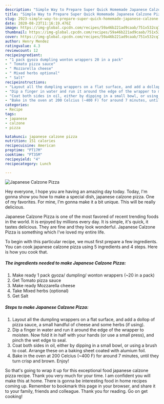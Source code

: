 ```yaml
---
description: "Simple Way to Prepare Super Quick Homemade Japanese Calzone Pizza"
title: "Simple Way to Prepare Super Quick Homemade Japanese Calzone Pizza"
slug: 2923-simple-way-to-prepare-super-quick-homemade-japanese-calzone-pizza
date: 2020-08-23T11:16:19.476Z
image: https://img-global.cpcdn.com/recipes/59a46b221ad9caab/751x532cq70/japanese-calzone-pizza-recipe-main-photo.jpg
thumbnail: https://img-global.cpcdn.com/recipes/59a46b221ad9caab/751x532cq70/japanese-calzone-pizza-recipe-main-photo.jpg
cover: https://img-global.cpcdn.com/recipes/59a46b221ad9caab/751x532cq70/japanese-calzone-pizza-recipe-main-photo.jpg
author: Henry Mendez
ratingvalue: 4.3
reviewcount: 12
recipeingredient:
- "1 pack gyoza dumpling wonton wrappers 20 in a pack"
- " Tomato pizza sauce"
- " Mozzarella cheese"
- " Mixed herbs optional"
- " Salt"
recipeinstructions:
- "Layout all the dumpling wrappers on a flat surface, and add a dollop of pizza sauce, a small handful of cheese and some herbs (if using)."
- "Dip a finger in water and run it around the edge of the wrapper to moisten. Now fold it in half with your hands (or use a small press), and pinch the wet edge to seal."
- "Coat both sides in oil, either by dipping in a small bowl, or using a brush to coat. Arrange these on a baking sheet coated with alumium foil."
- "Bake in the oven at 200 Celcius (~400 F) for around 7 minutes, until they turn crisp and brown. Enjoy!"
categories:
- Recipe
tags:
- japanese
- calzone
- pizza

katakunci: japanese calzone pizza 
nutrition: 151 calories
recipecuisine: American
preptime: "PT17M"
cooktime: "PT35M"
recipeyield: "4"
recipecategory: Lunch

---
```



![Japanese Calzone Pizza](https://img-global.cpcdn.com/recipes/59a46b221ad9caab/751x532cq70/japanese-calzone-pizza-recipe-main-photo.jpg)

Hey everyone, I hope you are having an amazing day today. Today, I'm gonna show you how to make a special dish, japanese calzone pizza. One of my favorites. For mine, I'm gonna make it a bit unique. This will be really delicious.



Japanese Calzone Pizza is one of the most favored of recent trending foods in the world. It is enjoyed by millions every day. It is simple, it's quick, it tastes delicious. They are fine and they look wonderful. Japanese Calzone Pizza is something which I've loved my entire life.


To begin with this particular recipe, we must first prepare a few ingredients. You can cook japanese calzone pizza using 5 ingredients and 4 steps. Here is how you cook that.

<!--inarticleads1-->

##### The ingredients needed to make Japanese Calzone Pizza:

1. Make ready 1 pack gyoza/ dumpling/ wonton wrappers (~20 in a pack)
1. Get  Tomato pizza sauce
1. Make ready  Mozzarella cheese
1. Take  Mixed herbs (optional)
1. Get  Salt




<!--inarticleads2-->

##### Steps to make Japanese Calzone Pizza:

1. Layout all the dumpling wrappers on a flat surface, and add a dollop of pizza sauce, a small handful of cheese and some herbs (if using).
1. Dip a finger in water and run it around the edge of the wrapper to moisten. Now fold it in half with your hands (or use a small press), and pinch the wet edge to seal.
1. Coat both sides in oil, either by dipping in a small bowl, or using a brush to coat. Arrange these on a baking sheet coated with alumium foil.
1. Bake in the oven at 200 Celcius (~400 F) for around 7 minutes, until they turn crisp and brown. Enjoy!




So that's going to wrap it up for this exceptional food japanese calzone pizza recipe. Thank you very much for your time. I am confident you will make this at home. There is gonna be interesting food in home recipes coming up. Remember to bookmark this page in your browser, and share it to your family, friends and colleague. Thank you for reading. Go on get cooking!
